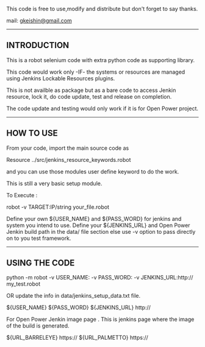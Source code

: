 This code is free to use,modify and distribute but don't forget to say thanks.

mail: gkeishin@gmail.com

---------------------
INTRODUCTION
---------------------

This is a robot selenium code with extra python code as supporting library.

This code would work only -IF- the systems or resources are managed using Jenkins Lockable Resources plugins.

This is not availble as package but as a bare code to access Jenkin resource, lock it, do code update, test and release on completion.

The code update and testing would only work if it is for Open Power project.


---------------------
HOW TO USE
---------------------

From your code, import the main source code as

Resource     ../src/jenkins_resource_keywords.robot


and you can use those modules user define keyword to do the work.

This is still a very basic setup module.

To Execute :

   robot -v TARGET:IP/string  your_file.robot 

   Define your own ${USER_NAME}  and ${PASS_WORD}  for jenkins and system you intend to use.
   Define your ${JENKINS_URL} and Open Power Jenkin build path in the data/ file section else use -v  option to pass directly on to you test framework.

---------------------
USING THE CODE
---------------------

python -m robot -v USER_NAME:<user name >  -v PASS_WORD:<Secrete password> -v JENKINS_URL:http://<to your login page url>   my_test.robot

OR update the info in data/jenkins_setup_data.txt  file.

${USER_NAME}    <User login>
${PASS_WORD}    <Secrete password>
${JENKINS_URL}    http://<to your login page url>

For Open Power Jenkin image page . This is jenkins page where the image of the build is generated.

${URL_BARRELEYE}   https://<URL page to your Jenkins build page>
${URL_PALMETTO}    https://<URL page to your Jenkins build page>


